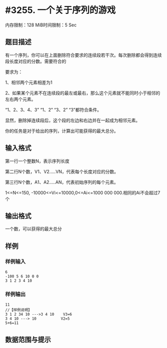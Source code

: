 # #3255. 一个关于序列的游戏

内存限制：128 MiB时间限制：5 Sec

## 题目描述

有一个序列，你可以在上面删除符合要求的连续段若干次。每次删除都会得到连续段长度对应的分数。需要符合的

要求为：

1、相邻两个元素相差为1

2、如果某个元素不在连续段的最左或最右，那么这个元素就不能同时小于相邻的左右两个元素。

&ldquo;1、2、3、4、3&rdquo; &ldquo;1、2&rdquo; &ldquo;3、2&rdquo; &ldquo;3&rdquo;都符合条件。

显然，删除掉连续段后，这个段的左边和右边并在一起成为相邻元素。

你的任务是对于给出的序列，计算出可能获得的最大总分。

## 输入格式

第一行一个整数N，表示序列长度

第二行N个数，V1、V2.....VN，代表每个长度对应的分数。

第三行N个数，A1、A2.....AN，代表初始序列的每个元素。

1<=N<=150, -10000<=Vi<=10000,0<=Ai<=1000 000 000.相同的Ai不会超过7个

## 输出格式

一个数，可以获得的最大总分

## 样例

### 样例输入

    
    6
    -100 5 6 10 0 0
    3 1 2 3 4 10
    
    

### 样例输出

    
    11
    //【样例说明】
    3 1 2 34 10 --->3 4 10    V3=6
    3 4 10 ---> 10           V2=5
    5+6=11
    

## 数据范围与提示
